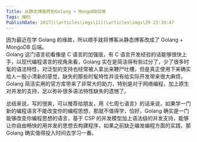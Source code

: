 ```yaml
---
Title: 从静态博客转到Golang + MongoDB后端 
Tags: 编码 
PublishDate: 2017](\articles\imgs\11](\articles\imgs\29 23:39:47 
---
```


因为最近在学 Golang 的缘故，所以顺手就将博客从静态博客改成了 Golang + MongoDB 后端。  
Golang 这门语言初看像是 C 语言的加强版，有 C 语言开发经验的话能够很快上手，以现代编程语言的视角来看，Golang 实在是简洁得有些过分了，少了很多时髦的语法特性，对泛型的支持也经常被人拿出来鞭尸吐槽，但是真正使用下来确实给人一股小清新的感觉，缺失的那些时髦特性并没有给实际开发带来很大麻烦，Golang 简洁实用的官方库带来了非常大的助力，特别是对于网络编程，加上原生对并发的支持，足以弥补很多语法特性缺失的遗憾了。

总结来说，写的很爽，可以推荐给朋友，用《七周七语言》的话来说，如果学一门新的编程语言不能改变你的编程思想，那就不值得学，恰好，Golang 确实是一门能够改变你编程思想的语言，基于 CSP 的并发模型加上语法级的并发支持，能够让你自由畅快的用并发的思想去构建程序，如果之前缺乏编发编程方面的实践，那 Golang 确实值得投入时间去学习一番。
    